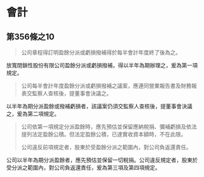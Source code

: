 # 會計

## 第356條之10

> 公司章程得訂明盈餘分派或虧損撥補得於每半會計年度終了後為之。

放寬閉鎖性股份有限公司盈餘分派或虧損撥補，得以半年為期辦理之，爰為第一項規定。

> 公司每半會計年度盈餘分派或虧損撥補之議案，應連同營業報告書及財務報表交監察人查核後，提董事會決議之。

以半年為期分派盈餘或撥補虧損者，該議案仍須交監察人查核後，提董事會決議之，爰為第二項規定。

> 公司依第一項規定分派盈餘時，應先預估並保留應納稅捐、彌補虧損及依法提列法定盈餘公積。但法定盈餘公積，已達實收資本額時，不在此限。
>
> 公司違反前項規定者，股東於受盈餘分派之範圍內，對公司負返還責任。

公司以半年為期分派盈餘者，應先預估並保留一切稅捐。公司違反規定者，股東於受分派之範圍內，對公司負返還責任，爰為第三項及第四項規定。
